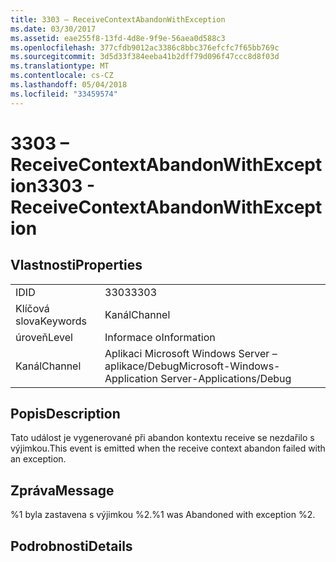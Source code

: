 ```yaml
---
title: 3303 – ReceiveContextAbandonWithException
ms.date: 03/30/2017
ms.assetid: eae255f8-13fd-4d8e-9f9e-56aea0d588c3
ms.openlocfilehash: 377cfdb9012ac3386c8bbc376efcfc7f65bb769c
ms.sourcegitcommit: 3d5d33f384eeba41b2dff79d096f47ccc8d8f03d
ms.translationtype: MT
ms.contentlocale: cs-CZ
ms.lasthandoff: 05/04/2018
ms.locfileid: "33459574"
---
```

# <a name="3303---receivecontextabandonwithexception"></a><span data-ttu-id="ff969-102">3303 – ReceiveContextAbandonWithException</span><span class="sxs-lookup"><span data-stu-id="ff969-102">3303 - ReceiveContextAbandonWithException</span></span>
## <a name="properties"></a><span data-ttu-id="ff969-103">Vlastnosti</span><span class="sxs-lookup"><span data-stu-id="ff969-103">Properties</span></span>  
  
|||  
|-|-|  
|<span data-ttu-id="ff969-104">ID</span><span class="sxs-lookup"><span data-stu-id="ff969-104">ID</span></span>|<span data-ttu-id="ff969-105">3303</span><span class="sxs-lookup"><span data-stu-id="ff969-105">3303</span></span>|  
|<span data-ttu-id="ff969-106">Klíčová slova</span><span class="sxs-lookup"><span data-stu-id="ff969-106">Keywords</span></span>|<span data-ttu-id="ff969-107">Kanál</span><span class="sxs-lookup"><span data-stu-id="ff969-107">Channel</span></span>|  
|<span data-ttu-id="ff969-108">úroveň</span><span class="sxs-lookup"><span data-stu-id="ff969-108">Level</span></span>|<span data-ttu-id="ff969-109">Informace o</span><span class="sxs-lookup"><span data-stu-id="ff969-109">Information</span></span>|  
|<span data-ttu-id="ff969-110">Kanál</span><span class="sxs-lookup"><span data-stu-id="ff969-110">Channel</span></span>|<span data-ttu-id="ff969-111">Aplikaci Microsoft Windows Server – aplikace/Debug</span><span class="sxs-lookup"><span data-stu-id="ff969-111">Microsoft-Windows-Application Server-Applications/Debug</span></span>|  
  
## <a name="description"></a><span data-ttu-id="ff969-112">Popis</span><span class="sxs-lookup"><span data-stu-id="ff969-112">Description</span></span>  
 <span data-ttu-id="ff969-113">Tato událost je vygenerované při abandon kontextu receive se nezdařilo s výjimkou.</span><span class="sxs-lookup"><span data-stu-id="ff969-113">This event is emitted when the receive context abandon failed with an exception.</span></span>  
  
## <a name="message"></a><span data-ttu-id="ff969-114">Zpráva</span><span class="sxs-lookup"><span data-stu-id="ff969-114">Message</span></span>  
 <span data-ttu-id="ff969-115">%1 byla zastavena s výjimkou %2.</span><span class="sxs-lookup"><span data-stu-id="ff969-115">%1 was Abandoned with exception %2.</span></span>  
  
## <a name="details"></a><span data-ttu-id="ff969-116">Podrobnosti</span><span class="sxs-lookup"><span data-stu-id="ff969-116">Details</span></span>
